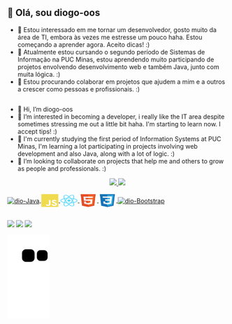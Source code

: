 ## 👋 Olá, sou diogo-oos
- 👀 Estou interessado em me tornar um desenvolvedor, gosto muito da área de TI, embora às vezes me estresse um pouco haha. Estou começando a aprender agora. Aceito dicas! :)
- 🌱 Atualmente estou cursando o segundo período de Sistemas de Informação na PUC Minas, estou aprendendo muito participando de projetos envolvendo desenvolvimento web e também Java, junto com muita lógica. :)
- 💞️ Estou procurando colaborar em projetos que ajudem a mim e a outros a crescer como pessoas e profissionais. :)
  
##

- 👋 Hi, I’m diogo-oos
- 👀 I’m interested in becoming a developer, i really like the IT area despite sometimes stressing me out a little bit haha. I'm starting to learn now. I accept tips! :)
- 🌱 I'm currently studying the first period of Information Systems at PUC Minas, I'm learning a lot participating in projects involving web development and also Java, along with a lot of logic. :)
- 💞️ I’m looking to collaborate on projects that help me and others to grow as people and professionals. :)
<div align="center">
  <a href="https://github.com/diogo-oos">
  <img height="160em" src="https://github-readme-stats.vercel.app/api?username=diogo-oos&show_icons=true&theme=dark&include_all_commits=true&count_private=true"/>
  <img height="160em" src="https://github-readme-stats.vercel.app/api/top-langs/?username=diogo-oos&layout=compact&langs_count=7&theme=dark"/>
</div>
<div style="display: inline_block"><br>
  <img align="center" alt="dio-Java" height="30" width="40" src="https://cdn.jsdelivr.net/gh/devicons/devicon/icons/java/java-original-wordmark.svg">
  <img align="center" alt="dio-Js" height="30" width="40" src="https://raw.githubusercontent.com/devicons/devicon/master/icons/javascript/javascript-plain.svg">
  <img align="center" alt="dio-React" height="30" width="40" src="https://raw.githubusercontent.com/devicons/devicon/master/icons/react/react-original.svg">
  <img align="center" alt="dio-HTML" height="30" width="40" src="https://raw.githubusercontent.com/devicons/devicon/master/icons/html5/html5-original.svg">
  <img align="center" alt="dio-CSS" height="30" width="40" src="https://raw.githubusercontent.com/devicons/devicon/master/icons/css3/css3-original.svg">
  <img align="center" alt="dio-Bootstrap" height="30" width="40" src="https://cdn.jsdelivr.net/gh/devicons/devicon/icons/bootstrap/bootstrap-plain.svg">
</div>
  
  ##
 
<div> 
  <a href="https://www.instagram.com/gmarques.diogo/" target="_blank"><img src="https://img.shields.io/badge/-Instagram-%23E4405F?style=for-the-badge&logo=instagram&logoColor=white" target="_blank"></a>
  <a href = "mailto:diogomarquesbhdm19@gmail.com"><img src="https://img.shields.io/badge/-Gmail-%23333?style=for-the-badge&logo=gmail&logoColor=white" target="_blank"></a>
  <a href="https://www.linkedin.com/in/diogo-m-gomes-12987a1b5" target="_blank"><img src="https://img.shields.io/badge/-LinkedIn-%230077B5?style=for-the-badge&logo=linkedin&logoColor=white" target="_blank"></a> 
 
  ![Snake animation](https://github.com/diogo-oos/diogo-oos/blob/output/github-contribution-grid-snake.svg)
 
</div>

<!---
diogo-oos/diogo-oos is a ✨ special ✨ repository because its `README.md` (this file) appears on your GitHub profile.
You can click the Preview link to take a look at your changes.
--->
